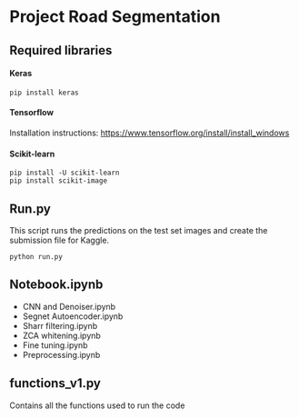 # Project Road Segmentation

## Required libraries
#### Keras
```
pip install keras
```

#### Tensorflow
Installation instructions:
https://www.tensorflow.org/install/install_windows

#### Scikit-learn
```
pip install -U scikit-learn
pip install scikit-image
```

## Run.py
This script runs the predictions on the test set images and create the submission file for Kaggle.
```
python run.py
```

## Notebook.ipynb
- CNN and Denoiser.ipynb
- Segnet Autoencoder.ipynb
- Sharr filtering.ipynb
- ZCA whitening.ipynb
- Fine tuning.ipynb
- Preprocessing.ipynb

## functions_v1.py
Contains all the functions used to run the code





